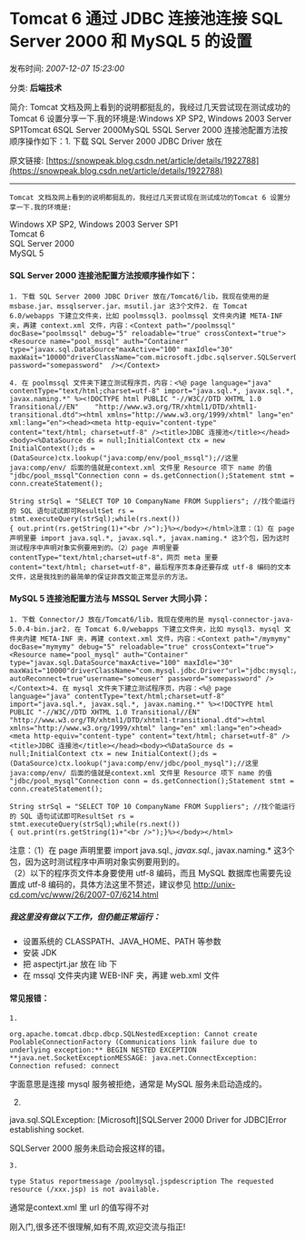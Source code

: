 # Tomcat 6 通过 JDBC 连接池连接 SQL Server 2000 和 MySQL 5 的设置

发布时间: *2007-12-07 15:23:00*

分类: __后端技术__

简介: Tomcat 文档及网上看到的说明都挺乱的，我经过几天尝试现在测试成功的Tomcat 6 设置分享一下.我的环境是:Windows XP SP2, Windows 2003 Server SP1Tomcat 6SQL Server 2000MySQL 5SQL Server 2000 连接池配置方法按顺序操作如下：1. 下载 SQL Server 2000 JDBC Driver 放在

原文链接: [https://snowpeak.blog.csdn.net/article/details/1922788](https://snowpeak.blog.csdn.net/article/details/1922788)

---------

```
Tomcat 文档及网上看到的说明都挺乱的，我经过几天尝试现在测试成功的Tomcat 6 设置分享一下.我的环境是:
```

Windows XP SP2, Windows 2003 Server SP1  
Tomcat 6  
SQL Server 2000  
MySQL 5

#### SQL Server 2000 连接池配置方法按顺序操作如下：


```
1. 下载 SQL Server 2000 JDBC Driver 放在/Tomcat6/lib，我现在使用的是 msbase.jar、mssqlserver.jar、msutil.jar 这3个文件2. 在 Tomcat 6.0/webapps 下建立文件夹，比如 poolmssql3. poolmssql 文件夹内建 META-INF 夹，再建 context.xml 文件，内容：<Context path="/poolmssql" docBase="poolmssql" debug="5" reloadable="true" crossContext="true"><Resource name="pool_mssql" auth="Container" type="javax.sql.DataSource"maxActive="100" maxIdle="30" maxWait="10000"driverClassName="com.microsoft.jdbc.sqlserver.SQLServerDriver"url="jdbc:microsoft:sqlserver://xx.xx.xx.xx:1433;DatabaseName=somedb"username="someuser" password="somepassword"  /></Context>
```


```
4. 在 poolmssql 文件夹下建立测试程序页，内容：<%@ page language="java" contentType="text/html;charset=utf-8" import="java.sql.*, javax.sql.*, javax.naming.*" %><!DOCTYPE html PUBLIC "-//W3C//DTD XHTML 1.0 Transitional//EN"    "http://www.w3.org/TR/xhtml1/DTD/xhtml1-transitional.dtd"><html xmlns="http://www.w3.org/1999/xhtml" lang="en" xml:lang="en"><head><meta http-equiv="content-type" content="text/html; charset=utf-8" /><title>JDBC 连接池</title></head><body><%DataSource ds = null;InitialContext ctx = new InitialContext();ds = (DataSource)ctx.lookup("java:comp/env/pool_mssql");//这里 java:comp/env/ 后面的值就是context.xml 文件里 Resource 项下 name 的值 "jdbc/pool_mssql"Connection conn = ds.getConnection();Statement stmt = conn.createStatement();
```


```
String strSql = "SELECT TOP 10 CompanyName FROM Suppliers"; //找个能运行的 SQL 语句试试即可ResultSet rs = stmt.executeQuery(strSql);while(rs.next()){ out.print(rs.getString(1)+"<br />");}%></body></html>注意：（1）在 page 声明里要 import java.sql.*, javax.sql.*, javax.naming.* 这3个包，因为这时测试程序中声明对象实例要用到的。（2）page 声明里要contentType="text/html;charset=utf-8"，网页 meta 里要 content="text/html; charset=utf-8"，最后程序页本身还要存成 utf-8 编码的文本文件，这是我找到的最简单的保证非西文能正常显示的方法。
```

#### MySQL 5 连接池配置方法与 MSSQL Server 大同小异：


```
1. 下载 Connector/J 放在/Tomcat6/lib，我现在使用的是 mysql-connector-java-5.0.4-bin.jar2. 在 Tomcat 6.0/webapps 下建立文件夹，比如 mysql3. mysql 文件夹内建 META-INF 夹，再建 context.xml 文件，内容：<Context path="/mymymy" docBase="mymymy" debug="5" reloadable="true" crossContext="true"><Resource name="pool_mysql" auth="Container" type="javax.sql.DataSource"maxActive="100" maxIdle="30" maxWait="10000"driverClassName="com.mysql.jdbc.Driver"url="jdbc:mysql://localhost:3306/dbname?autoReconnect=true"username="someuser" password="somepassword" /></Context>4. 在 mysql 文件夹下建立测试程序页，内容：<%@ page language="java" contentType="text/html;charset=utf-8" import="java.sql.*, javax.sql.*, javax.naming.*" %><!DOCTYPE html PUBLIC "-//W3C//DTD XHTML 1.0 Transitional//EN"    "http://www.w3.org/TR/xhtml1/DTD/xhtml1-transitional.dtd"><html xmlns="http://www.w3.org/1999/xhtml" lang="en" xml:lang="en"><head><meta http-equiv="content-type" content="text/html; charset=utf-8" /><title>JDBC 连接池</title></head><body><%DataSource ds = null;InitialContext ctx = new InitialContext();ds = (DataSource)ctx.lookup("java:comp/env/jdbc/pool_mysql");//这里 java:comp/env/ 后面的值就是context.xml 文件里 Resource 项下 name 的值 "jdbc/pool_mysql"Connection conn = ds.getConnection();Statement stmt = conn.createStatement();
```


```
String strSql = "SELECT TOP 10 CompanyName FROM Suppliers"; //找个能运行的 SQL 语句试试即可ResultSet rs = stmt.executeQuery(strSql);while(rs.next()){ out.print(rs.getString(1)+"<br />");}%></body></html>
```

注意：（1）在 page 声明里要 import java.sql.*, javax.sql.*, javax.naming.* 这3个包，因为这时测试程序中声明对象实例要用到的。  
（2）以下的程序页文件本身要使用 utf-8 编码，而且 MySQL 数据库也需要先设置成 utf-8 编码的，具体方法这里不赘述，建议参见 <http://unix-cd.com/vc/www/26/2007-07/6214.html>

##### 我这里没有做以下工作，但仍能正常运行：

  * 设置系统的 CLASSPATH、JAVA_HOME、PATH 等参数
  * 安装 JDK
  * 把 aspectjrt.jar 放在 lib 下
  * 在 mssql 文件夹内建 WEB-INF 夹，再建 web.xml 文件

#### 常见报错：


```
1. 
```


```
org.apache.tomcat.dbcp.dbcp.SQLNestedException: Cannot create PoolableConnectionFactory (Communications link failure due to underlying exception:** BEGIN NESTED EXCEPTION **java.net.SocketExceptionMESSAGE: java.net.ConnectException: Connection refused: connect
```

字面意思是连接 mysql 服务被拒绝，通常是 MySQL 服务未启动造成的。

2.

java.sql.SQLException: [Microsoft][SQLServer 2000 Driver for JDBC]Error establishing socket.

SQLServer 2000 服务未启动会报这样的错。


```
3.
```


```
type Status reportmessage /poolmysql.jspdescription The requested resource (/xxx.jsp) is not available.
```

通常是context.xml 里 url 的值写得不对 

刚入门,很多还不很理解,如有不周,欢迎交流与指正!